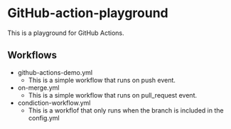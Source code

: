 # GitHub-action-playground
This is a playground for GitHub Actions.

## Workflows
- github-actions-demo.yml
  - This is a simple workflow that runs on push event.
- on-merge.yml
  - This is a simple workflow that runs on pull_request event.
- condiction-workflow.yml
  - This is a workflof that only runs when the branch is included in the config.yml